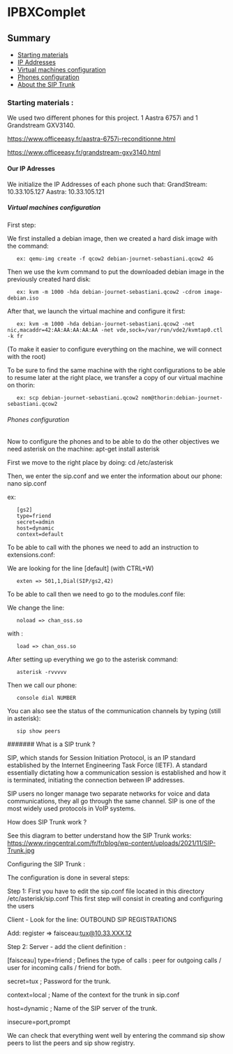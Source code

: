 # IPBXComplet



## Summary

 - [Starting materials](#starting-materials)
 - [IP Addresses](#our-ip-adresses)
 - [Virtual machines configuration](#virtual-machines-configuration)
 - [Phones configuration](#phones-configuration)
 - [About the SIP Trunk](#what-is-a-sip-trunk)

### Starting materials :

We used two different phones for this project. 1 Aastra 6757i and 1 Grandstream GXV3140.

https://www.officeeasy.fr/aastra-6757i-reconditionne.html 

https://www.officeeasy.fr/grandstream-gxv3140.html


#### Our IP Adresses

We initialize the IP Addresses of each phone such that:
     GrandStream: 10.33.105.127
     Aastra: 10.33.105.121


##### Virtual machines configuration


First step:

We first installed a debian image, then we created a hard disk image with the command:

       ex: qemu-img create -f qcow2 debian-journet-sebastiani.qcow2 4G


Then we use the kvm command to put the downloaded debian image in the previously created hard disk:

       ex: kvm -m 1000 -hda debian-journet-sebastiani.qcow2 -cdrom image-debian.iso


After that, we launch the virtual machine and configure it first:

       ex: kvm -m 1000 -hda debian-journet-sebastiani.qcow2 -net nic,macaddr=42:AA:AA:AA:AA:AA -net vde,sock=/var/run/vde2/kvmtap0.ctl -k fr

(To make it easier to configure everything on the machine, we will connect with the root)


To be sure to find the same machine with the right configurations to be able to resume later at the right place, we transfer a copy of our virtual machine on thorin:

       ex: scp debian-journet-sebastiani.qcow2 nom@thorin:debian-journet-sebastiani.qcow2


###### Phones configuration

Now to configure the phones and to be able to do the other objectives we need asterisk on the machine:
apt-get install asterisk


First we move to the right place by doing: cd /etc/asterisk

Then, we enter the sip.conf and we enter the information about our phone:
nano sip.conf

ex:
 
       [gs2]
       type=friend
       secret=admin
       host=dynamic
       context=default


To be able to call with the phones we need to add an instruction to extensions.conf:

We are looking for the line  [default] (with CTRL+W)
       
       exten => 501,1,Dial(SIP/gs2,42)


To be able to call then we need to go to the modules.conf file:

We change the line: 

       noload => chan_oss.so
       
with : 
       
       load => chan_oss.so


After setting up everything we go to the asterisk command:
       
       asterisk -rvvvvv


Then we call our phone:
       
       console dial NUMBER
       
You can also see the status of the communication channels by typing (still in asterisk):
    
       sip show peers

####### What is a SIP trunk ? 

SIP, which stands for Session Initiation Protocol, is an IP standard established by the Internet Engineering Task Force (IETF). A standard essentially dictating how a communication session is established and how it is terminated, initiating the connection between IP addresses.

SIP users no longer manage two separate networks for voice and data communications, they all go through the same channel. SIP is one of the most widely used protocols in VoIP systems.



How does SIP Trunk work ? 

See this diagram to better understand how the SIP Trunk works:
https://www.ringcentral.com/fr/fr/blog/wp-content/uploads/2021/11/SIP-Trunk.jpg



Configuring the SIP Trunk :
 
The configuration is done in several steps:

Step 1: 
First you have to edit the sip.conf file located in this directory /etc/asterisk/sip.conf
This first step will consist in creating and configuring the users


Client - Look for the line: OUTBOUND SIP REGISTRATIONS

Add: register => faisceau:tux@10.33.XXX.12


Step 2: 
Server - add the client definition :

[faisceau] 
type=friend ; Defines the type of calls : peer for outgoing calls / user for incoming calls / friend for both.

secret=tux ; Password for the trunk.

context=local ; Name of the context for the trunk in sip.conf

host=dynamic ; Name of the SIP server of the trunk.

insecure=port,prompt


We can check that everything went well by entering the command sip show peers to list the peers and sip show registry.

